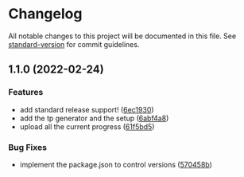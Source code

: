 # Changelog

All notable changes to this project will be documented in this file. See [standard-version](https://github.com/conventional-changelog/standard-version) for commit guidelines.

## 1.1.0 (2022-02-24)


### Features

* add standard release support! ([6ec1930](https://github.com/lomitofrito/TouchPortal_Wiz_Lights_Plugin/commit/6ec19303f934de098010ae7e53b6a56b33bcc1b8))
* add the tp generator and the setup ([6abf4a8](https://github.com/lomitofrito/TouchPortal_Wiz_Lights_Plugin/commit/6abf4a8a78dcd9e70f73fc122962bddd06ca53fc))
* upload all the current progress ([61f5bd5](https://github.com/lomitofrito/TouchPortal_Wiz_Lights_Plugin/commit/61f5bd5f6efdbbb45d2025292a3265ab7de1d4dc))


### Bug Fixes

* implement the package.json to control versions ([570458b](https://github.com/lomitofrito/TouchPortal_Wiz_Lights_Plugin/commit/570458bb869f9b8142438c87c09cdd0a0cffcb63))
